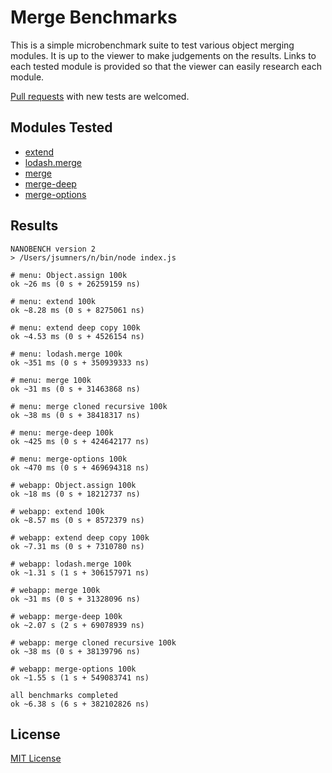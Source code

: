 # Merge Benchmarks

This is a simple microbenchmark suite to test various object merging modules.
It is up to the viewer to make judgements on the results. Links to each tested
module is provided so that the viewer can easily research each module.

[Pull requests](https://github.com/jsumners/merge-benchmarks) with new tests
are welcomed.

## Modules Tested

+ [extend](https://www.npmjs.com/package/extend)
+ [lodash.merge](https://www.npmjs.com/package/lodash.merge)
+ [merge](https://www.npmjs.com/package/merge)
+ [merge-deep](https://www.npmjs.com/package/merge-deep)
+ [merge-options](https://www.npmjs.com/package/merge-options)

## Results

```
NANOBENCH version 2
> /Users/jsumners/n/bin/node index.js

# menu: Object.assign 100k
ok ~26 ms (0 s + 26259159 ns)

# menu: extend 100k
ok ~8.28 ms (0 s + 8275061 ns)

# menu: extend deep copy 100k
ok ~4.53 ms (0 s + 4526154 ns)

# menu: lodash.merge 100k
ok ~351 ms (0 s + 350939333 ns)

# menu: merge 100k
ok ~31 ms (0 s + 31463868 ns)

# menu: merge cloned recursive 100k
ok ~38 ms (0 s + 38418317 ns)

# menu: merge-deep 100k
ok ~425 ms (0 s + 424642177 ns)

# menu: merge-options 100k
ok ~470 ms (0 s + 469694318 ns)

# webapp: Object.assign 100k
ok ~18 ms (0 s + 18212737 ns)

# webapp: extend 100k
ok ~8.57 ms (0 s + 8572379 ns)

# webapp: extend deep copy 100k
ok ~7.31 ms (0 s + 7310780 ns)

# webapp: lodash.merge 100k
ok ~1.31 s (1 s + 306157971 ns)

# webapp: merge 100k
ok ~31 ms (0 s + 31328096 ns)

# webapp: merge-deep 100k
ok ~2.07 s (2 s + 69078939 ns)

# webapp: merge cloned recursive 100k
ok ~38 ms (0 s + 38139796 ns)

# webapp: merge-options 100k
ok ~1.55 s (1 s + 549083741 ns)

all benchmarks completed
ok ~6.38 s (6 s + 382102826 ns)
```

## License

[MIT License](http://jsumners.mit-license.org)
